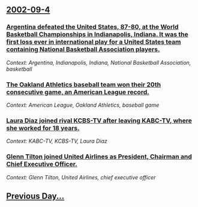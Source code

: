 ## [2002-09-4](/news/2002/09/4/index.md)

### [ Argentina defeated the United States, 87-80, at the World Basketball Championships in Indianapolis, Indiana.  It was the first loss ever in international play for a United States team containing National Basketball Association players.](/news/2002/09/4/argentina-defeated-the-united-states-87a80-at-the-world-basketball-championships-in-indianapolis-indiana-it-was-the-first-loss-ever.md)
_Context: Argentina, Indianapolis, Indiana, National Basketball Association, basketball_

### [ The Oakland Athletics baseball team won their 20th consecutive game, an American League record.](/news/2002/09/4/the-oakland-athletics-baseball-team-won-their-20th-consecutive-game-an-american-league-record.md)
_Context: American League, Oakland Athletics, baseball game_

### [Laura Diaz joined rival KCBS-TV after leaving KABC-TV, where she worked for 18 years.](/news/2002/09/4/laura-diaz-joined-rival-kcbs-tv-after-leaving-kabc-tv-where-she-worked-for-18-years.md)
_Context: KABC-TV, KCBS-TV, Laura Diaz_

### [Glenn Tilton joined United Airlines as President, Chairman and Chief Executive Officer.](/news/2002/09/4/glenn-tilton-joined-united-airlines-as-president-chairman-and-chief-executive-officer.md)
_Context: Glenn Tilton, United Airlines, chief executive officer_

## [Previous Day...](/news/2002/09/3/index.md)

